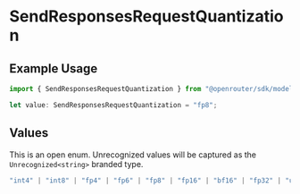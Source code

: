 # SendResponsesRequestQuantization

## Example Usage

```typescript
import { SendResponsesRequestQuantization } from "@openrouter/sdk/models/operations";

let value: SendResponsesRequestQuantization = "fp8";
```

## Values

This is an open enum. Unrecognized values will be captured as the `Unrecognized<string>` branded type.

```typescript
"int4" | "int8" | "fp4" | "fp6" | "fp8" | "fp16" | "bf16" | "fp32" | "unknown" | Unrecognized<string>
```